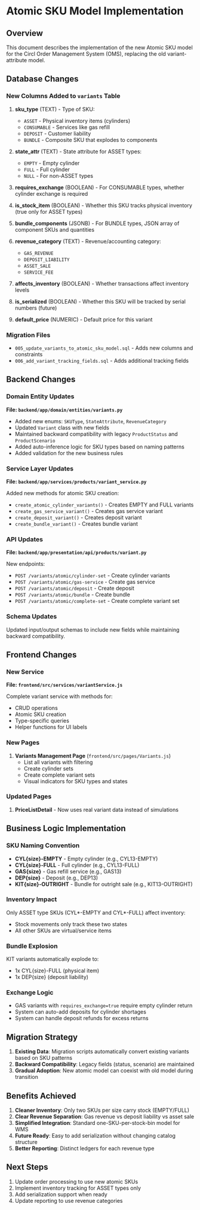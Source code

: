 # Atomic SKU Model Implementation

## Overview

This document describes the implementation of the new Atomic SKU model for the Circl Order Management System (OMS), replacing the old variant-attribute model.

## Database Changes

### New Columns Added to `variants` Table

1. **sku_type** (TEXT) - Type of SKU:
   - `ASSET` - Physical inventory items (cylinders)
   - `CONSUMABLE` - Services like gas refill
   - `DEPOSIT` - Customer liability
   - `BUNDLE` - Composite SKU that explodes to components

2. **state_attr** (TEXT) - State attribute for ASSET types:
   - `EMPTY` - Empty cylinder
   - `FULL` - Full cylinder
   - `NULL` - For non-ASSET types

3. **requires_exchange** (BOOLEAN) - For CONSUMABLE types, whether cylinder exchange is required

4. **is_stock_item** (BOOLEAN) - Whether this SKU tracks physical inventory (true only for ASSET types)

5. **bundle_components** (JSONB) - For BUNDLE types, JSON array of component SKUs and quantities

6. **revenue_category** (TEXT) - Revenue/accounting category:
   - `GAS_REVENUE`
   - `DEPOSIT_LIABILITY`
   - `ASSET_SALE`
   - `SERVICE_FEE`

7. **affects_inventory** (BOOLEAN) - Whether transactions affect inventory levels

8. **is_serialized** (BOOLEAN) - Whether this SKU will be tracked by serial numbers (future)

9. **default_price** (NUMERIC) - Default price for this variant

### Migration Files

- `005_update_variants_to_atomic_sku_model.sql` - Adds new columns and constraints
- `006_add_variant_tracking_fields.sql` - Adds additional tracking fields

## Backend Changes

### Domain Entity Updates

**File: `backend/app/domain/entities/variants.py`**

- Added new enums: `SKUType`, `StateAttribute`, `RevenueCategory`
- Updated `Variant` class with new fields
- Maintained backward compatibility with legacy `ProductStatus` and `ProductScenario`
- Added auto-inference logic for SKU types based on naming patterns
- Added validation for the new business rules

### Service Layer Updates

**File: `backend/app/services/products/variant_service.py`**

Added new methods for atomic SKU creation:
- `create_atomic_cylinder_variants()` - Creates EMPTY and FULL variants
- `create_gas_service_variant()` - Creates gas service variant
- `create_deposit_variant()` - Creates deposit variant
- `create_bundle_variant()` - Creates bundle variant

### API Updates

**File: `backend/app/presentation/api/products/variant.py`**

New endpoints:
- `POST /variants/atomic/cylinder-set` - Create cylinder variants
- `POST /variants/atomic/gas-service` - Create gas service
- `POST /variants/atomic/deposit` - Create deposit
- `POST /variants/atomic/bundle` - Create bundle
- `POST /variants/atomic/complete-set` - Create complete variant set

### Schema Updates

Updated input/output schemas to include new fields while maintaining backward compatibility.

## Frontend Changes

### New Service

**File: `frontend/src/services/variantService.js`**

Complete variant service with methods for:
- CRUD operations
- Atomic SKU creation
- Type-specific queries
- Helper functions for UI labels

### New Pages

1. **Variants Management Page** (`frontend/src/pages/Variants.js`)
   - List all variants with filtering
   - Create cylinder sets
   - Create complete variant sets
   - Visual indicators for SKU types and states

### Updated Pages

1. **PriceListDetail** - Now uses real variant data instead of simulations

## Business Logic Implementation

### SKU Naming Convention

- **CYL{size}-EMPTY** - Empty cylinder (e.g., CYL13-EMPTY)
- **CYL{size}-FULL** - Full cylinder (e.g., CYL13-FULL)
- **GAS{size}** - Gas refill service (e.g., GAS13)
- **DEP{size}** - Deposit (e.g., DEP13)
- **KIT{size}-OUTRIGHT** - Bundle for outright sale (e.g., KIT13-OUTRIGHT)

### Inventory Impact

Only ASSET type SKUs (CYL*-EMPTY and CYL*-FULL) affect inventory:
- Stock movements only track these two states
- All other SKUs are virtual/service items

### Bundle Explosion

KIT variants automatically explode to:
- 1x CYL{size}-FULL (physical item)
- 1x DEP{size} (deposit liability)

### Exchange Logic

- GAS variants with `requires_exchange=true` require empty cylinder return
- System can auto-add deposits for cylinder shortages
- System can handle deposit refunds for excess returns

## Migration Strategy

1. **Existing Data**: Migration scripts automatically convert existing variants based on SKU patterns
2. **Backward Compatibility**: Legacy fields (status, scenario) are maintained
3. **Gradual Adoption**: New atomic model can coexist with old model during transition

## Benefits Achieved

1. **Cleaner Inventory**: Only two SKUs per size carry stock (EMPTY/FULL)
2. **Clear Revenue Separation**: Gas revenue vs deposit liability vs asset sale
3. **Simplified Integration**: Standard one-SKU-per-stock-bin model for WMS
4. **Future Ready**: Easy to add serialization without changing catalog structure
5. **Better Reporting**: Distinct ledgers for each revenue type

## Next Steps

1. Update order processing to use new atomic SKUs
2. Implement inventory tracking for ASSET types only
3. Add serialization support when ready
4. Update reporting to use revenue categories 